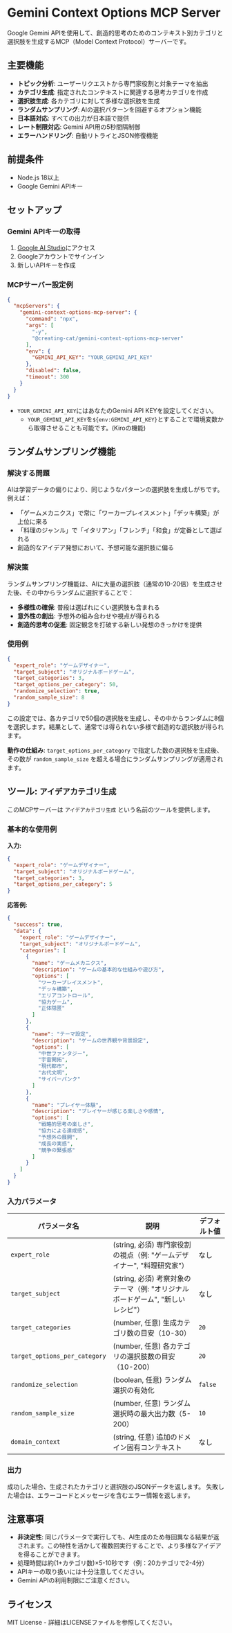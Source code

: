 # Gemini Context Options MCP Server

Google Gemini APIを使用して、創造的思考のためのコンテキスト別カテゴリと選択肢を生成するMCP（Model Context Protocol）サーバーです。

## 主要機能

- **トピック分析**: ユーザーリクエストから専門家役割と対象テーマを抽出
- **カテゴリ生成**: 指定されたコンテキストに関連する思考カテゴリを作成
- **選択肢生成**: 各カテゴリに対して多様な選択肢を生成
- **ランダムサンプリング**: AIの選択パターンを回避するオプション機能
- **日本語対応**: すべての出力が日本語で提供
- **レート制限対応**: Gemini API用の5秒間隔制御
- **エラーハンドリング**: 自動リトライとJSON修復機能

## 前提条件

- Node.js 18以上
- Google Gemini APIキー

## セットアップ

### Gemini APIキーの取得

1. [Google AI Studio](https://aistudio.google.com/)にアクセス
2. Googleアカウントでサインイン
3. 新しいAPIキーを作成

### MCPサーバー設定例

```json
{
  "mcpServers": {
    "gemini-context-options-mcp-server": {
      "command": "npx",
      "args": [
        "-y",
        "@creating-cat/gemini-context-options-mcp-server"
      ],
      "env": {
        "GEMINI_API_KEY": "YOUR_GEMINI_API_KEY"
      },
      "disabled": false,
      "timeout": 300
    }
  }
}
```

* `YOUR_GEMINI_API_KEY`にはあなたのGemini API KEYを設定してください。
  * `YOUR_GEMINI_API_KEY`を`${env:GEMINI_API_KEY}`とすることで環境変数から取得させることも可能です。(Kiroの機能)

## ランダムサンプリング機能

### 解決する問題

AIは学習データの偏りにより、同じようなパターンの選択肢を生成しがちです。例えば：

- 「ゲームメカニクス」で常に「ワーカープレイスメント」「デッキ構築」が上位に来る
- 「料理のジャンル」で「イタリアン」「フレンチ」「和食」が定番として選ばれる
- 創造的なアイデア発想において、予想可能な選択肢に偏る

### 解決策

ランダムサンプリング機能は、AIに大量の選択肢（通常の10-20倍）を生成させた後、その中からランダムに選択することで：

- **多様性の確保**: 普段は選ばれにくい選択肢も含まれる
- **意外性の創出**: 予想外の組み合わせや視点が得られる
- **創造的思考の促進**: 固定観念を打破する新しい発想のきっかけを提供

### 使用例

```json
{
  "expert_role": "ゲームデザイナー",
  "target_subject": "オリジナルボードゲーム",
  "target_categories": 3,
  "target_options_per_category": 50,
  "randomize_selection": true,
  "random_sample_size": 8
}
```

この設定では、各カテゴリで50個の選択肢を生成し、その中からランダムに8個を選択します。結果として、通常では得られない多様で創造的な選択肢が得られます。

**動作の仕組み**: `target_options_per_category` で指定した数の選択肢を生成後、その数が `random_sample_size` を超える場合にランダムサンプリングが適用されます。

## ツール: `アイデアカテゴリ生成`

このMCPサーバーは `アイデアカテゴリ生成` という名前のツールを提供します。

### 基本的な使用例

**入力:**
```json
{
  "expert_role": "ゲームデザイナー",
  "target_subject": "オリジナルボードゲーム",
  "target_categories": 3,
  "target_options_per_category": 5
}
```

**応答例:**
```json
{
  "success": true,
  "data": {
    "expert_role": "ゲームデザイナー",
    "target_subject": "オリジナルボードゲーム",
    "categories": [
      {
        "name": "ゲームメカニクス",
        "description": "ゲームの基本的な仕組みや遊び方",
        "options": [
          "ワーカープレイスメント",
          "デッキ構築",
          "エリアコントロール",
          "協力ゲーム",
          "正体隠匿"
        ]
      },
      {
        "name": "テーマ設定",
        "description": "ゲームの世界観や背景設定",
        "options": [
          "中世ファンタジー",
          "宇宙開拓",
          "現代都市",
          "古代文明",
          "サイバーパンク"
        ]
      },
      {
        "name": "プレイヤー体験",
        "description": "プレイヤーが感じる楽しさや感情",
        "options": [
          "戦略的思考の楽しさ",
          "協力による達成感",
          "予想外の展開",
          "成長の実感",
          "競争の緊張感"
        ]
      }
    ]
  }
}
```

### 入力パラメータ

| パラメータ名 | 説明 | デフォルト値 |
| ------------ | ---- | ------------ |
| `expert_role` | (string, 必須) 専門家役割の視点（例: "ゲームデザイナー", "料理研究家"） | なし |
| `target_subject` | (string, 必須) 考察対象のテーマ（例: "オリジナルボードゲーム", "新しいレシピ"） | なし |
| `target_categories` | (number, 任意) 生成カテゴリ数の目安（10-30） | `20` |
| `target_options_per_category` | (number, 任意) 各カテゴリの選択肢数の目安（10-200） | `20` |
| `randomize_selection` | (boolean, 任意) ランダム選択の有効化 | `false` |
| `random_sample_size` | (number, 任意) ランダム選択時の最大出力数（5-200） | `10` |
| `domain_context` | (string, 任意) 追加のドメイン固有コンテキスト | なし |

### 出力

成功した場合、生成されたカテゴリと選択肢のJSONデータを返します。
失敗した場合は、エラーコードとメッセージを含むエラー情報を返します。

## 注意事項

* **非決定性**: 同じパラメータで実行しても、AI生成のため毎回異なる結果が返されます。この特性を活かして複数回実行することで、より多様なアイデアを得ることができます。
* 処理時間は約(1+カテゴリ数)×5-10秒です（例：20カテゴリで2-4分）
* APIキーの取り扱いには十分注意してください。
* Gemini APIの利用制限にご注意ください。

## ライセンス

MIT License - 詳細はLICENSEファイルを参照してください。

